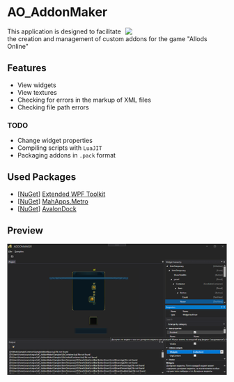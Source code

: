 # AO_AddonMaker
<img align="right" src="https://allods.mail.ru/static/img/110/logo.png" width="233">This application is designed to facilitate the creation and management of custom addons for the game "Allods Online"
## Features
* View widgets
* View textures
* Checking for errors in the markup of XML files
* Checking file path errors
### TODO
* Change widget properties
* Compiling scripts with `LuaJIT`
* Packaging addons in `.pack` format

## Used Packages
* [[NuGet](https://www.nuget.org/packages/DotNetZip/1.13.8)] [Extended WPF Toolkit](https://github.com/xceedsoftware/wpftoolkit)
* [[NuGet](https://www.nuget.org/packages/MahApps.Metro/2.0.1)] [MahApps.Metro](https://github.com/MahApps/MahApps.Metro)
* [[NuGet](https://www.nuget.org/packages/Dirkster.AvalonDock/4.20.0)] [AvalonDock](https://github.com/Dirkster99/AvalonDock)
## Preview
<img src="scr01.png" width="768" />
